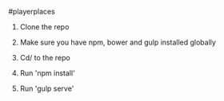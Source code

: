 #playerplaces

1. Clone the repo

2. Make sure you have npm, bower and gulp installed globally

3. Cd/ to the repo

4. Run 'npm install'

5. Run 'gulp serve'
